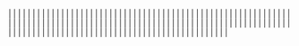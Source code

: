 | <!-- Enlace de sergioae19 --> | | |
| <!-- Enlace de danieeeld2 --> | | |
| <!-- Enlace de LuciaAnsino --> | | |
| <!-- Enlace de Enaraque --> | | |
| <!-- Enlace de B G J --> | | |
| <!-- Enlace de rociobm14 --> | | |
| <!-- Enlace de PabloBarTo --> | | |
| <!-- Enlace de danibarranqueroo --> | | |
| <!-- Enlace de Amadocm --> | | |
| <!-- Enlace de marinajcs --> | | |
| <!-- Enlace de C V C --> | | |
| <!-- Enlace de adelahera --> | | |
| <!-- Enlace de puchy22 --> | | |
| <!-- Enlace de carlotiii30 --> | | |
| <!-- Enlace de sergioffdez --> | | |
| <!-- Enlace de DarckMonster --> | | |
| <!-- Enlace de F A D --> | | |
| <!-- Enlace de diagmatrix --> | | |
| <!-- Enlace de JaimeGM96 --> | | |
| <!-- Enlace de Antongd111 --> | | |
| <!-- Enlace de javigp2002 --> | | |
| <!-- Enlace de shvtwp --> | | |
| <!-- Enlace de MarioGuisado --> | | |
| <!-- Enlace de J P S --> | | |
| <!-- Enlace de Morad02 --> | | |
| <!-- Enlace de albertolj --> | | |
| <!-- Enlace de Christianlr --> | | |
| <!-- Enlace de pluque01 --> | | |
| <!-- Enlace de josemponce --> | | |
| <!-- Enlace de smallPingu --> | | |
| <!-- Enlace de chelunike --> | | |
| <!-- Enlace de M M M --> | | |
| <!-- Enlace de moshidev --> | | |
| <!-- Enlace de R L O E --> | | |
| <!-- Enlace de migueruiz --> | | |
| <!-- Enlace de Javito198 --> | | |
| <!-- Enlace de spmanolo --> | | |
| <!-- Enlace de carlosservi --> | | |
| <!-- Enlace de raultl12 --> | | |
| <!-- Enlace de manuelvico0102 --> | | |
| <!-- Enlace de johnwaves --> | | |
